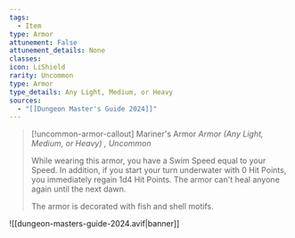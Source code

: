 ```yaml
---
tags:
  - Item
type: Armor
attunement: False
attunement_details: None
classes:
icon: LiShield
rarity: Uncommon
type: Armor
type_details: Any Light, Medium, or Heavy
sources: 
  - "[[Dungeon Master's Guide 2024]]"
---
```

>[!uncommon-armor-callout] Mariner's Armor
>_Armor (Any Light, Medium, or Heavy) , Uncommon_
>
>While wearing this armor, you have a Swim Speed equal to your Speed. In addition, if you start your turn underwater with 0 Hit Points, you immediately regain 1d4 Hit Points. The armor can't heal anyone again until the next dawn.
>
>The armor is decorated with fish and shell motifs.
>


![[dungeon-masters-guide-2024.avif|banner]]